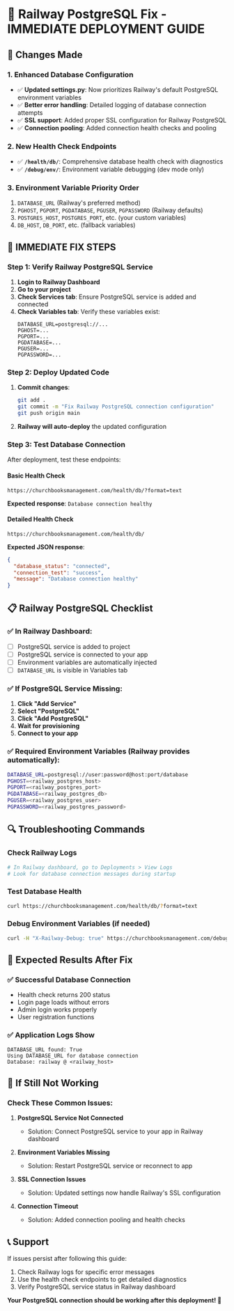 # 🚀 Railway PostgreSQL Fix - IMMEDIATE DEPLOYMENT GUIDE

## 🔧 Changes Made

### 1. Enhanced Database Configuration
- ✅ **Updated settings.py**: Now prioritizes Railway's default PostgreSQL environment variables
- ✅ **Better error handling**: Detailed logging of database connection attempts
- ✅ **SSL support**: Added proper SSL configuration for Railway PostgreSQL
- ✅ **Connection pooling**: Added connection health checks and pooling

### 2. New Health Check Endpoints
- ✅ **`/health/db/`**: Comprehensive database health check with diagnostics
- ✅ **`/debug/env/`**: Environment variable debugging (dev mode only)

### 3. Environment Variable Priority Order
1. `DATABASE_URL` (Railway's preferred method)
2. `PGHOST`, `PGPORT`, `PGDATABASE`, `PGUSER`, `PGPASSWORD` (Railway defaults)
3. `POSTGRES_HOST`, `POSTGRES_PORT`, etc. (your custom variables)
4. `DB_HOST`, `DB_PORT`, etc. (fallback variables)

## 🚨 IMMEDIATE FIX STEPS

### Step 1: Verify Railway PostgreSQL Service
1. **Login to Railway Dashboard**
2. **Go to your project**
3. **Check Services tab**: Ensure PostgreSQL service is added and connected
4. **Check Variables tab**: Verify these variables exist:
   ```
   DATABASE_URL=postgresql://...
   PGHOST=...
   PGPORT=...
   PGDATABASE=...
   PGUSER=...
   PGPASSWORD=...
   ```

### Step 2: Deploy Updated Code
1. **Commit changes**:
   ```bash
   git add .
   git commit -m "Fix Railway PostgreSQL connection configuration"
   git push origin main
   ```

2. **Railway will auto-deploy** the updated configuration

### Step 3: Test Database Connection
After deployment, test these endpoints:

#### Basic Health Check
```
https://churchbooksmanagement.com/health/db/?format=text
```
**Expected response**: `Database connection healthy`

#### Detailed Health Check
```
https://churchbooksmanagement.com/health/db/
```
**Expected JSON response**:
```json
{
  "database_status": "connected",
  "connection_test": "success",
  "message": "Database connection healthy"
}
```

## 📋 Railway PostgreSQL Checklist

### ✅ In Railway Dashboard:
- [ ] PostgreSQL service is added to project
- [ ] PostgreSQL service is connected to your app
- [ ] Environment variables are automatically injected
- [ ] `DATABASE_URL` is visible in Variables tab

### ✅ If PostgreSQL Service Missing:
1. **Click "Add Service"**
2. **Select "PostgreSQL"**
3. **Click "Add PostgreSQL"**
4. **Wait for provisioning**
5. **Connect to your app**

### ✅ Required Environment Variables (Railway provides automatically):
```bash
DATABASE_URL=postgresql://user:password@host:port/database
PGHOST=<railway_postgres_host>
PGPORT=<railway_postgres_port>  
PGDATABASE=<railway_postgres_db>
PGUSER=<railway_postgres_user>
PGPASSWORD=<railway_postgres_password>
```

## 🔍 Troubleshooting Commands

### Check Railway Logs
```bash
# In Railway dashboard, go to Deployments > View Logs
# Look for database connection messages during startup
```

### Test Database Health
```bash
curl https://churchbooksmanagement.com/health/db/?format=text
```

### Debug Environment Variables (if needed)
```bash
curl -H "X-Railway-Debug: true" https://churchbooksmanagement.com/debug/env/
```

## 🎯 Expected Results After Fix

### ✅ Successful Database Connection
- Health check returns 200 status
- Login page loads without errors
- Admin login works properly
- User registration functions

### ✅ Application Logs Show
```
DATABASE_URL found: True
Using DATABASE_URL for database connection
Database: railway @ <railway_host>
```

## 🚨 If Still Not Working

### Check These Common Issues:

1. **PostgreSQL Service Not Connected**
   - Solution: Connect PostgreSQL service to your app in Railway dashboard

2. **Environment Variables Missing**
   - Solution: Restart PostgreSQL service or reconnect to app

3. **SSL Connection Issues**
   - Solution: Updated settings now handle Railway's SSL configuration

4. **Connection Timeout**
   - Solution: Added connection pooling and health checks

## 📞 Support

If issues persist after following this guide:
1. Check Railway logs for specific error messages
2. Use the health check endpoints to get detailed diagnostics
3. Verify PostgreSQL service status in Railway dashboard

**Your PostgreSQL connection should be working after this deployment! 🎉**